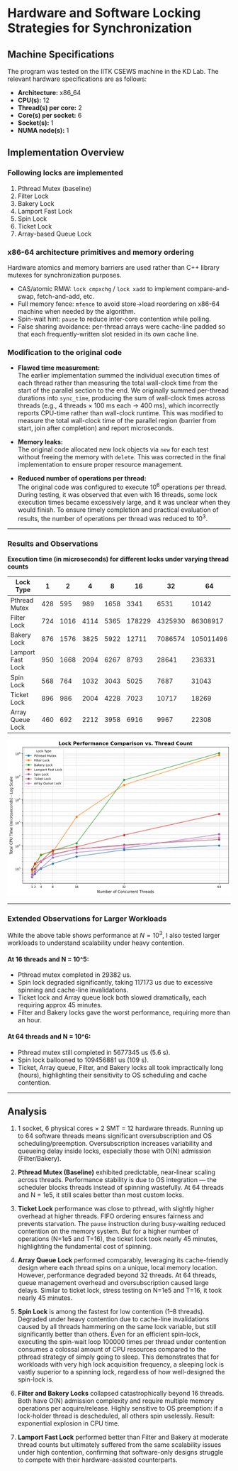 # Hardware and Software Locking Strategies for Synchronization

## Machine Specifications
The program was tested on the IITK CSEWS machine in the KD Lab. The relevant hardware specifications are as follows:

- **Architecture:** x86\_64  
- **CPU(s):** 12  
- **Thread(s) per core:** 2  
- **Core(s) per socket:** 6  
- **Socket(s):** 1  
- **NUMA node(s):** 1  

## Implementation Overview

### Following locks are implemented
1. Pthread Mutex (baseline)  
2. Filter Lock  
3. Bakery Lock  
4. Lamport Fast Lock  
5. Spin Lock  
6. Ticket Lock  
7. Array-based Queue Lock  

### x86-64 architecture primitives and memory ordering
Hardware atomics and memory barriers are used rather than C++ library mutexes for synchronization purposes.  
- CAS/atomic RMW: `lock cmpxchg` / `lock xadd` to implement compare-and-swap, fetch-and-add, etc.  
- Full memory fence: `mfence` to avoid store->load reordering on x86-64 machine when needed by the algorithm.  
- Spin-wait hint: `pause` to reduce inter-core contention while polling.  
- False sharing avoidance: per-thread arrays were cache-line padded so that each frequently-written slot resided in its own cache line.  

### Modification to the original code
- **Flawed time measurement:**  
  The earlier implementation summed the individual execution times of each thread rather than measuring the total wall-clock time from the start of the parallel section to the end. We originally summed per-thread durations into `sync_time`, producing the sum of wall-clock times across threads (e.g., 4 threads × 100 ms each → 400 ms), which incorrectly reports CPU-time rather than wall-clock runtime. This was modified to measure the total wall-clock time of the parallel region (barrier from start, join after completion) and report microseconds.  

- **Memory leaks:**  
  The original code allocated new lock objects via `new` for each test without freeing the memory with `delete`. This was corrected in the final implementation to ensure proper resource management.  

- **Reduced number of operations per thread:**  
  The original code was configured to execute $10^6$ operations per thread. During testing, it was observed that even with 16 threads, some lock execution times became excessively large, and it was unclear when they would finish. To ensure timely completion and practical evaluation of results, the number of operations per thread was reduced to $10^3$.  

---

### Results and Observations

**Execution time (in microseconds) for different locks under varying thread counts**

| **Lock Type**        | **1** | **2** | **4** | **8** | **16** | **32**   | **64**     |
|-----------------------|-------|-------|-------|-------|--------|----------|------------|
| Pthread Mutex         | 428   | 595   | 989   | 1658  | 3341   | 6531     | 10142      |
| Filter Lock           | 724   | 1016  | 4114  | 5365  | 178229 | 4325930  | 86308917   |
| Bakery Lock           | 876   | 1576  | 3825  | 5922  | 12711  | 7086574  | 105011496  |
| Lamport Fast Lock     | 950   | 1668  | 2094  | 6267  | 8793   | 28641    | 236331     |
| Spin Lock             | 568   | 764   | 1032  | 3043  | 5025   | 7687     | 31043      |
| Ticket Lock           | 896   | 986   | 2004  | 4228  | 7023   | 10717    | 18269      |
| Array Queue Lock      | 460   | 692   | 2212  | 3958  | 6916   | 9967     | 22308      |

![Execution time vs Thread count for different locks](locklogs.png)

---

### Extended Observations for Larger Workloads

While the above table shows performance at $N = 10^3$, I also tested larger workloads to understand scalability under heavy contention.

#### At 16 threads and N = 10^5:
- Pthread mutex completed in 29382 us.  
- Spin lock degraded significantly, taking 117173 us due to excessive spinning and cache-line invalidations.  
- Ticket lock and Array queue lock both slowed dramatically, each requiring approx 45 minutes.  
- Filter and Bakery locks gave the worst performance, requiring more than an hour.  

#### At 64 threads and N = 10^6:
- Pthread mutex still completed in 5677345 us (5.6 s).  
- Spin lock ballooned to 109456881 us (109 s).  
- Ticket, Array queue, Filter, and Bakery locks all took impractically long (hours), highlighting their sensitivity to OS scheduling and cache contention.  

---

## Analysis
1. 1 socket, 6 physical cores × 2 SMT = 12 hardware threads. Running up to 64 software threads means significant oversubscription and OS scheduling/preemption. Oversubscription increases variability and queueing delay inside locks, especially those with O(N) admission (Filter/Bakery).  

2. **Pthread Mutex (Baseline)** exhibited predictable, near-linear scaling across threads. Performance stability is due to OS integration — the scheduler blocks threads instead of spinning wastefully. At 64 threads and N = 1e5, it still scales better than most custom locks.  

3. **Ticket Lock** performance was close to pthread, with slightly higher overhead at higher threads. FIFO ordering ensures fairness and prevents starvation. The `pause` instruction during busy-waiting reduced contention on the memory system. But for a higher number of operations (N=1e5 and T=16), the ticket lock took nearly 45 minutes, highlighting the fundamental cost of spinning.  

4. **Array Queue Lock** performed comparably, leveraging its cache-friendly design where each thread spins on a unique, local memory location. However, performance degraded beyond 32 threads. At 64 threads, queue management overhead and oversubscription caused large delays. Similar to ticket lock, stress testing on N=1e5 and T=16, it took nearly 45 minutes.  

5. **Spin Lock** is among the fastest for low contention (1–8 threads). Degraded under heavy contention due to cache-line invalidations caused by all threads hammering on the same lock variable, but still significantly better than others. Even for an efficient spin-lock, executing the spin-wait loop 100000 times per thread under contention consumes a colossal amount of CPU resources compared to the pthread strategy of simply going to sleep. This demonstrates that for workloads with very high lock acquisition frequency, a sleeping lock is vastly superior to a spinning lock, regardless of how well-designed the spin-lock is.  

6. **Filter and Bakery Locks** collapsed catastrophically beyond 16 threads. Both have O(N) admission complexity and require multiple memory operations per acquire/release. Highly sensitive to OS preemption: if a lock-holder thread is descheduled, all others spin uselessly. Result: exponential explosion in CPU time.  

7. **Lamport Fast Lock** performed better than Filter and Bakery at moderate thread counts but ultimately suffered from the same scalability issues under high contention, confirming that software-only designs struggle to compete with their hardware-assisted counterparts.  
